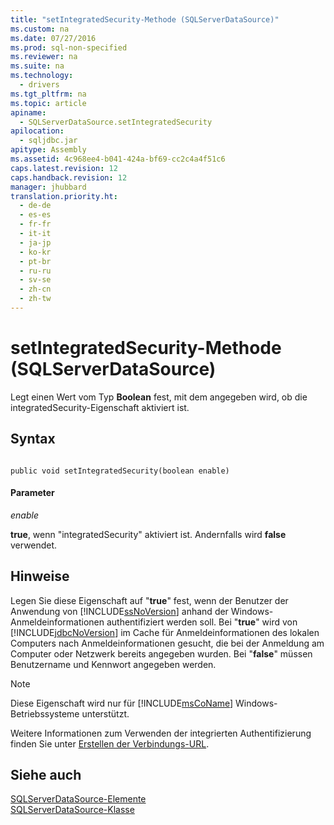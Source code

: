 ```yaml
---
title: "setIntegratedSecurity-Methode (SQLServerDataSource)"
ms.custom: na
ms.date: 07/27/2016
ms.prod: sql-non-specified
ms.reviewer: na
ms.suite: na
ms.technology: 
  - drivers
ms.tgt_pltfrm: na
ms.topic: article
apiname: 
  - SQLServerDataSource.setIntegratedSecurity
apilocation: 
  - sqljdbc.jar
apitype: Assembly
ms.assetid: 4c968ee4-b041-424a-bf69-cc2c4a4f51c6
caps.latest.revision: 12
caps.handback.revision: 12
manager: jhubbard
translation.priority.ht: 
  - de-de
  - es-es
  - fr-fr
  - it-it
  - ja-jp
  - ko-kr
  - pt-br
  - ru-ru
  - sv-se
  - zh-cn
  - zh-tw
---
```

# setIntegratedSecurity-Methode (SQLServerDataSource)
  Legt einen Wert vom Typ **Boolean** fest, mit dem angegeben wird, ob die integratedSecurity\-Eigenschaft aktiviert ist.  
  
## Syntax  
  
```  
  
public void setIntegratedSecurity(boolean enable)  
```  
  
#### Parameter  
 *enable*  
  
 **true**, wenn "integratedSecurity" aktiviert ist. Andernfalls wird **false** verwendet.  
  
## Hinweise  
 Legen Sie diese Eigenschaft auf "**true**" fest, wenn der Benutzer der Anwendung von [!INCLUDE[ssNoVersion](../content/includes/ssNoVersion_md.md)] anhand der Windows\-Anmeldeinformationen authentifiziert werden soll. Bei "**true**" wird von [!INCLUDE[jdbcNoVersion](../content/includes/jdbcNoVersion_md.md)] im Cache für Anmeldeinformationen des lokalen Computers nach Anmeldeinformationen gesucht, die bei der Anmeldung am Computer oder Netzwerk bereits angegeben wurden. Bei "**false**" müssen Benutzername und Kennwort angegeben werden.  
  
> [!NOTE]  
>  Diese Eigenschaft wird nur für [!INCLUDE[msCoName](../content/includes/msCoName_md.md)] Windows\-Betriebssysteme unterstützt.  
  
 Weitere Informationen zum Verwenden der integrierten Authentifizierung finden Sie unter [Erstellen der Verbindungs-URL](../content/Building-the-Connection-URL.md).  
  
## Siehe auch  
 [SQLServerDataSource-Elemente](../content/SQLServerDataSource-Members.md)   
 [SQLServerDataSource-Klasse](../content/SQLServerDataSource-Class.md)  
  
  